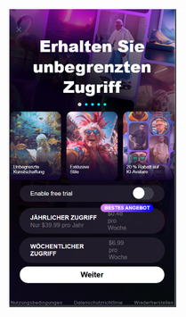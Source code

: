 <img src="https://raw.githubusercontent.com/artyomkorshykau/bp-mobile.test/assets/ip-se/de.png" width="300">

